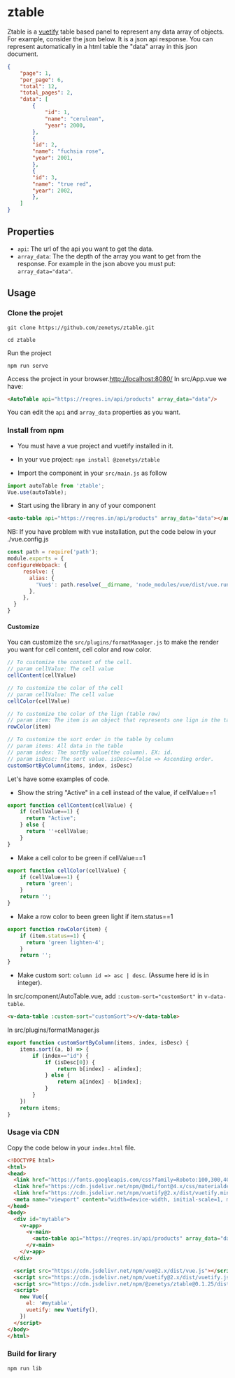# ztable

Ztable is a [vuetify](https://vuetifyjs.com/en/) table based panel to represent any data array of objects.
For example, consider the json below. It is a json api response.
You can represent automatically in a html table the "data" array in this json document.

``` json
{
    "page": 1,
    "per_page": 6,
    "total": 12,
    "total_pages": 2,
    "data": [
        {
            "id": 1,
            "name": "cerulean",
            "year": 2000,
        },
        {
        "id": 2,
        "name": "fuchsia rose",
        "year": 2001,
        },
        {
        "id": 3,
        "name": "true red",
        "year": 2002,
        },
    ]
}
```

## Properties
* ```api```: The url of the api you want to get the data.
* ```array_data```: The the depth of the array you want to get from the response. For example in the json above you must put: ```array_data="data"```.

## Usage
### Clone the projet

```git clone https://github.com/zenetys/ztable.git```

```cd ztable```

Run the project

```npm run serve```

Access the project in your browser.[http://localhost:8080/](http://localhost:8080/)
In src/App.vue we have:

``` html
<AutoTable api="https://reqres.in/api/products" array_data="data"/>
```

You can edit the ```api``` and ```array_data``` properties as you want.

### Install from npm 
* You must have a vue project and vuetify installed in it.
* In your vue project: ```npm install @zenetys/ztable```

* Import the component in your ```src/main.js``` as follow
``` js
import autoTable from 'ztable';
Vue.use(autoTable);
```
* Start using the library in any of your component
``` html
<auto-table api="https://reqres.in/api/products" array_data="data"></auto-table>
```

NB: If you have problem with vue installation, put the code below in your ./vue.config.js
```js
const path = require('path');  
module.exports = {  
configureWebpack: {  
     resolve: {  
       alias: {  
         'Vue$': path.resolve(__dirname, 'node_modules/vue/dist/vue.runtime.esm.js'),
       },  
     },  
  }
}
```

#### Customize

You can customize the ``` src/plugins/formatManager.js ``` to make the render you want for cell content, cell color and row color.
```js
// To customize the content of the cell.
// param cellValue: The cell value
cellContent(cellValue)

// To customize the color of the cell
// param cellValue: The cell value
cellColor(cellValue)

// To customize the color of the lign (table row)
// param item: The item is an object that represents one lign in the table.
rowColor(item)

// To customize the sort order in the table by column
// param items: All data in the table
// param index: The sortBy value(the column). EX: id.
// param isDesc: The sort value. isDesc==false => Ascending order.
customSortByColumn(items, index, isDesc)
```

Let's have some examples of code.

* Show the string "Active" in a cell instead of the value, if cellValue==1
```js
export function cellContent(cellValue) {
    if (cellValue==1) {
      return "Active";
    } else {
      return ''+cellValue;
    }
}
```

* Make a cell color to be green if cellValue==1
```js
export function cellColor(cellValue) {
    if (cellValue==1) {
      return 'green';
    }
    return '';
}
```

* Make a row color to been green light if item.status==1
```js
export function rowColor(item) {
    if (item.status==1) {
      return 'green lighten-4';
    }
    return '';
}
```

* Make custom sort: ```column id => asc | desc```. (Assume here id is in integer).

In src/component/AutoTable.vue, add ```:custom-sort="customSort"``` in ```v-data-table```.
``` html
<v-data-table :custom-sort="customSort"></v-data-table>
```

In src/plugins/formatManager.js
``` js
export function customSortByColumn(items, index, isDesc) {
    items.sort((a, b) => {
        if (index=="id") {
            if (isDesc[0]) {
                return b[index] - a[index];
            } else {
                return a[index] - b[index];
            }
        }
    })
    return items;
}
```


### Usage via CDN
Copy the code below in your `index.html` file.
``` html
<!DOCTYPE html>
<html>
<head>
  <link href="https://fonts.googleapis.com/css?family=Roboto:100,300,400,500,700,900" rel="stylesheet">
  <link href="https://cdn.jsdelivr.net/npm/@mdi/font@4.x/css/materialdesignicons.min.css" rel="stylesheet">
  <link href="https://cdn.jsdelivr.net/npm/vuetify@2.x/dist/vuetify.min.css" rel="stylesheet">
  <meta name="viewport" content="width=device-width, initial-scale=1, maximum-scale=1, user-scalable=no, minimal-ui">
</head>
<body>
  <div id="mytable">
    <v-app>
      <v-main>
        <auto-table api="https://reqres.in/api/products" array_data="data"></auto-table>
      </v-main>
    </v-app>
  </div>

  <script src="https://cdn.jsdelivr.net/npm/vue@2.x/dist/vue.js"></script>
  <script src="https://cdn.jsdelivr.net/npm/vuetify@2.x/dist/vuetify.js"></script>
  <script src="https://cdn.jsdelivr.net/npm/@zenetys/ztable@0.1.25/dist/z-table.umd.js"></script>
  <script>
    new Vue({
      el: '#mytable',
      vuetify: new Vuetify(),
    })
  </script>
</body>
</html>
```


### Build for lirary

```npm run lib```
